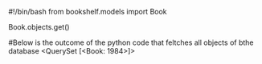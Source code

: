 #!/bin/bash
from bookshelf.models import Book

Book.objects.get()

#Below is the outcome of the python code that feltches all objects of bthe database
<QuerySet [<Book: 1984>]>
